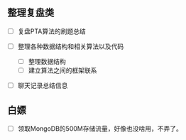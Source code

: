 


## 整理复盘类

- [ ] 复盘PTA算法的刷题总结
- [ ] 整理各种数据结构和相关算法以及代码
	- [ ] 整理数据结构
	- [ ] 建立算法之间的框架联系
- [ ] 聊天记录总结信息


## 白嫖

- [ ] 领取MongoDB的500M存储流量，好像也没啥用，不弄了。